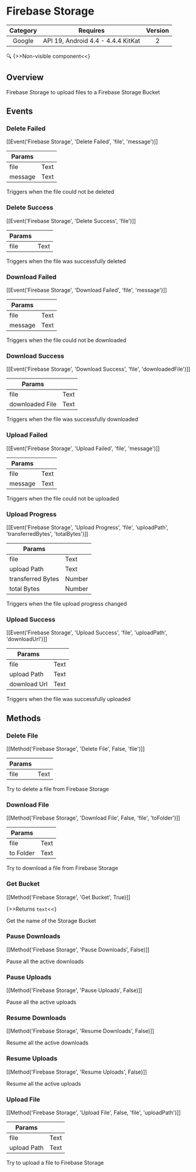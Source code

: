# Firebase Storage

| Category | Requires | Version |
|:--------:|:-------:|:--------:|
|Google|API 19, Android 4.4 - 4.4.4 KitKat|2|

:mag: {>>Non-visible component<<}

## Overview

Firebase Storage to upload files to a Firebase Storage Bucket

## Events

### Delete Failed

[[Event('Firebase Storage', 'Delete Failed', 'file', 'message')]]

| Params | []() |
|--------|------|
|file|Text|
|message|Text|


Triggers when the file could not be deleted

### Delete Success

[[Event('Firebase Storage', 'Delete Success', 'file')]]

| Params | []() |
|--------|------|
|file|Text|


Triggers when the file was successfully deleted

### Download Failed

[[Event('Firebase Storage', 'Download Failed', 'file', 'message')]]

| Params | []() |
|--------|------|
|file|Text|
|message|Text|


Triggers when the file could not be downloaded

### Download Success

[[Event('Firebase Storage', 'Download Success', 'file', 'downloadedFile')]]

| Params | []() |
|--------|------|
|file|Text|
|downloaded File|Text|


Triggers when the file was successfully downloaded

### Upload Failed

[[Event('Firebase Storage', 'Upload Failed', 'file', 'message')]]

| Params | []() |
|--------|------|
|file|Text|
|message|Text|


Triggers when the file could not be uploaded

### Upload Progress

[[Event('Firebase Storage', 'Upload Progress', 'file', 'uploadPath', 'transferredBytes', 'totalBytes')]]

| Params | []() |
|--------|------|
|file|Text|
|upload Path|Text|
|transferred Bytes|Number|
|total Bytes|Number|


Triggers when the file upload progress changed

### Upload Success

[[Event('Firebase Storage', 'Upload Success', 'file', 'uploadPath', 'downloadUrl')]]

| Params | []() |
|--------|------|
|file|Text|
|upload Path|Text|
|download Url|Text|


Triggers when the file was successfully uploaded

## Methods

### Delete File

[[Method('Firebase Storage', 'Delete File', False, 'file')]]

| Params | []() |
|--------|------|
|file|Text|


Try to delete a file from Firebase Storage

### Download File

[[Method('Firebase Storage', 'Download File', False, 'file', 'toFolder')]]

| Params | []() |
|--------|------|
|file|Text|
|to Folder|Text|


Try to download a file from Firebase Storage

### Get Bucket

[[Method('Firebase Storage', 'Get Bucket', True)]]

{>>Returns `text`<<}

Get the name of the Storage Bucket

### Pause Downloads

[[Method('Firebase Storage', 'Pause Downloads', False)]]

Pause all the active downloads

### Pause Uploads

[[Method('Firebase Storage', 'Pause Uploads', False)]]

Pause all the active uploads

### Resume Downloads

[[Method('Firebase Storage', 'Resume Downloads', False)]]

Resume all the active downloads

### Resume Uploads

[[Method('Firebase Storage', 'Resume Uploads', False)]]

Resume all the active uploads

### Upload File

[[Method('Firebase Storage', 'Upload File', False, 'file', 'uploadPath')]]

| Params | []() |
|--------|------|
|file|Text|
|upload Path|Text|


Try to upload a file to Firebase Storage